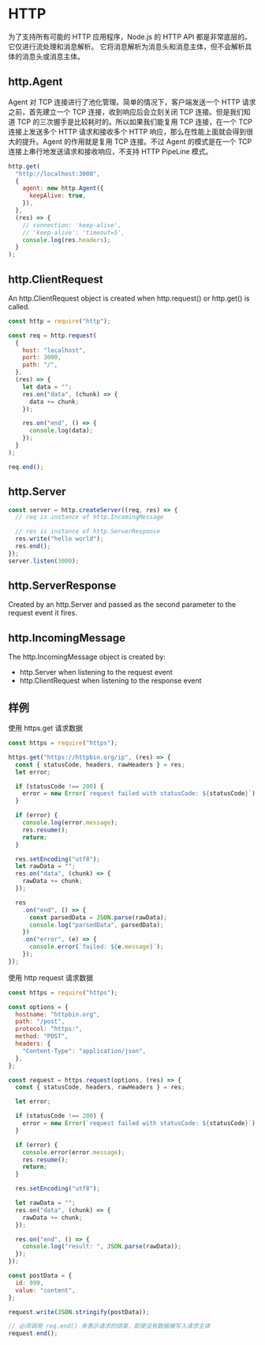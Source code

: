 # HTTP

为了支持所有可能的 HTTP 应用程序，Node.js 的 HTTP API 都是非常底层的。 它仅进行流处理和消息解析。 它将消息解析为消息头和消息主体，但不会解析具体的消息头或消息主体。

## http.Agent

Agent 对 TCP 连接进行了池化管理。简单的情况下，客户端发送一个 HTTP 请求之前，首先建立一个 TCP 连接，收到响应后会立刻关闭 TCP 连接。但是我们知道 TCP 的三次握手是比较耗时的。所以如果我们能复用 TCP 连接，在一个 TCP 连接上发送多个 HTTP 请求和接收多个 HTTP 响应，那么在性能上面就会得到很大的提升。Agent 的作用就是复用 TCP 连接。不过 Agent 的模式是在一个 TCP 连接上串行地发送请求和接收响应，不支持 HTTP PipeLine 模式。

```javascript
http.get(
  "http://localhost:3000",
  {
    agent: new http.Agent({
      keepAlive: true,
    }),
  },
  (res) => {
    // connection: 'keep-alive',
    // 'keep-alive': 'timeout=5',
    console.log(res.headers);
  }
);
```

## http.ClientRequest

An http.ClientRequest object is created when http.request() or http.get() is called.

```javascript
const http = require("http");

const req = http.request(
  {
    host: "localhost",
    port: 3000,
    path: "/",
  },
  (res) => {
    let data = "";
    res.on("data", (chunk) => {
      data += chunk;
    });

    res.on("end", () => {
      console.log(data);
    });
  }
);

req.end();
```

## http.Server

```javascript
const server = http.createServer((req, res) => {
  // req is instance of http.IncomingMessage

  // res is instance of http.ServerResponse
  res.write("hello world");
  res.end();
});
server.listen(3000);
```

## http.ServerResponse

Created by an http.Server and passed as the second parameter to the request event it fires.

## http.IncomingMessage

The http.IncomingMessage object is created by:

- http.Server when listening to the request event
- http.ClientRequest when listening to the response event

## 样例

使用 https.get 请求数据

```javascript
const https = require("https");

https.get("https://httpbin.org/ip", (res) => {
  const { statusCode, headers, rawHeaders } = res;
  let error;

  if (statusCode !== 200) {
    error = new Error(`request failed with statusCode: ${statusCode}`);
  }

  if (error) {
    console.log(error.message);
    res.resume();
    return;
  }

  res.setEncoding("utf8");
  let rawData = "";
  res.on("data", (chunk) => {
    rawData += chunk;
  });

  res
    .on("end", () => {
      const parsedData = JSON.parse(rawData);
      console.log("parsedData", parsedData);
    })
    .on("error", (e) => {
      console.error(`failed: ${e.message}`);
    });
});
```

使用 http request 请求数据

```javascript
const https = require("https");

const options = {
  hostname: "httpbin.org",
  path: "/post",
  protocol: "https:",
  method: "POST",
  headers: {
    "Content-Type": "application/json",
  },
};

const request = https.request(options, (res) => {
  const { statusCode, headers, rawHeaders } = res;

  let error;

  if (statusCode !== 200) {
    error = new Error(`request failed with statusCode: ${statusCode}`);
  }

  if (error) {
    console.error(error.message);
    res.resume();
    return;
  }

  res.setEncoding("utf8");

  let rawData = "";
  res.on("data", (chunk) => {
    rawData += chunk;
  });

  res.on("end", () => {
    console.log("result: ", JSON.parse(rawData));
  });
});

const postData = {
  id: 999,
  value: "content",
};

request.write(JSON.stringify(postData));

// 必须调用 req.end() 来表示请求的结束，即使没有数据被写入请求主体
request.end();
```
